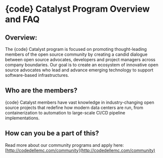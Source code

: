 # {code} Catalyst Program Overview and FAQ

Overview:
---------
The {code} Catalyst program is focused on promoting thought-leading members of the open source community by creating a candid dialogue between open source advocates, developers and project managers across company boundaries. Our goal is to create an ecosystem of innovative open source advocates who lead and advance emerging technology to support software-based infrastructures.

Who are the members?
-------------------
{code} Catalyst members have vast knowledge in industry-changing open source projects that redefine how modern data centers are run, from containerization to automation to large-scale CI/CD pipeline implementations.

How can you be a part of this?
-----------------------
Read more about our community programs and apply here: [http://codedellemc.com/community](http://codedellemc.com/community)
